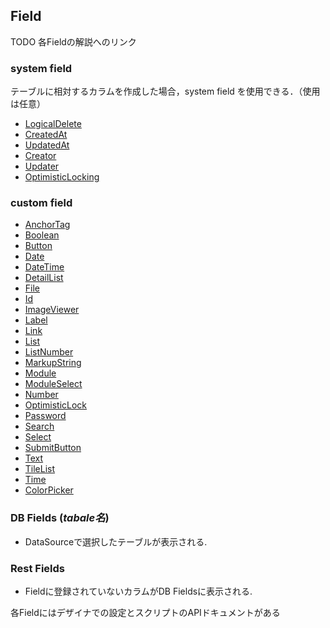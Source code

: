 ## Field

TODO 各Fieldの解説へのリンク
### system field
テーブルに相対するカラムを作成した場合，system field を使用できる．（使用は任意）
- [LogicalDelete](fields/systemfields/Logicaldelete.md)
- [CreatedAt](fields/systemfields/CreatedAt.md)
- [UpdatedAt](fields/systemfields/UpdatedAt.md)
- [Creator](fields/systemfields/Creator.md)
- [Updater](fields/systemfields/Updater.md)
- [OptimisticLocking](fields/systemfields/OptimisticLocking.md)

### custom field
- [AnchorTag](fields/customfields/AnchorTag.md)
- [Boolean](fields/customfields/Boolean.md)
- [Button](fields/customfields/Button.md)
- [Date](fields/customfields/Date.md)
- [DateTime](fields/customfields/DateTime.md)
- [DetailList](fields/customfields/DetailList.md)
- [File](fields/customfields/File.md)
- [Id](fields/customfields/Id.md)
- [ImageViewer](fields/customfields/ImageViewer.md)
- [Label](fields/customfields/Label.md)
- [Link](fields/customfields/Link.md)
- [List](fields/customfields/List.md)
- [ListNumber](fields/customfields/ListNumber.md)
- [MarkupString](fields/customfields/MarkupString.md)
- [Module](fields/customfields/Module.md)
- [ModuleSelect](fields/customfields/ModuleSelect.md)
- [Number](fields/customfields/Number.md)
- [OptimisticLock](fields/customfields/OptimisticLock.md)
- [Password](fields/customfields/Password.md)
- [Search](fields/customfields/Search.md)
- [Select](fields/customfields/Select.md)
- [SubmitButton](fields/customfields/SubmitButton.md)
- [Text](fields/customfields/Text.md)
- [TileList](fields/customfields/TileList.md)
- [Time](fields/customfields/Time.md)
- [ColorPicker](fields/customfields/ColorPicker.md)

### DB Fields (_tabale名_)
- DataSourceで選択したテーブルが表示される.

### Rest Fields
- Fieldに登録されていないカラムがDB Fieldsに表示される.

各Fieldにはデザイナでの設定とスクリプトのAPIドキュメントがある

